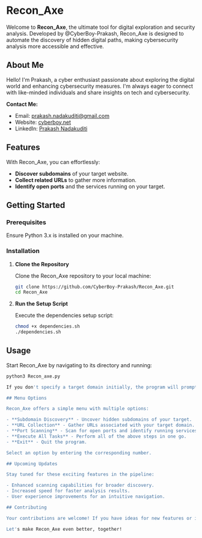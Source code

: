 # Recon_Axe

Welcome to **Recon_Axe**, the ultimate tool for digital exploration and security analysis. Developed by @CyberBoy-Prakash, Recon_Axe is designed to automate the discovery of hidden digital paths, making cybersecurity analysis more accessible and effective.

## About Me

Hello! I'm Prakash, a cyber enthusiast passionate about exploring the digital world and enhancing cybersecurity measures. I'm always eager to connect with like-minded individuals and share insights on tech and cybersecurity. 

**Contact Me:**
- Email: prakash.nadakuditi@gmail.com
- Website: [cyberboy.net](https://cyberboy.net)
- LinkedIn: [Prakash Nadakuditi](https://linkedin.com/in/prakashnadakuditi/)

## Features

With Recon_Axe, you can effortlessly:
- **Discover subdomains** of your target website.
- **Collect related URLs** to gather more information.
- **Identify open ports** and the services running on your target.

## Getting Started

### Prerequisites
Ensure Python 3.x is installed on your machine.

### Installation

1. **Clone the Repository**

    Clone the Recon_Axe repository to your local machine:

    ```bash
    git clone https://github.com/CyberBoy-Prakash/Recon_Axe.git
    cd Recon_Axe
    ```

2. **Run the Setup Script**

    Execute the dependencies setup script:

    ```bash
    chmod +x dependencies.sh
    ./dependencies.sh
    ```

## Usage

Start Recon_Axe by navigating to its directory and running:

```bash
python3 Recon_axe.py 

If you don't specify a target domain initially, the program will prompt you to enter one.

## Menu Options

Recon_Axe offers a simple menu with multiple options:

- **Subdomain Discovery** - Uncover hidden subdomains of your target.
- **URL Collection** - Gather URLs associated with your target domain.
- **Port Scanning** - Scan for open ports and identify running services.
- **Execute All Tasks** - Perform all of the above steps in one go.
- **Exit** - Quit the program.

Select an option by entering the corresponding number.

## Upcoming Updates

Stay tuned for these exciting features in the pipeline:

- Enhanced scanning capabilities for broader discovery.
- Increased speed for faster analysis results.
- User experience improvements for an intuitive navigation.

## Contributing

Your contributions are welcome! If you have ideas for new features or improvements, feel free to fork the repo and submit a pull request. For major changes, please open an issue first to discuss what you would like to change.

Let's make Recon_Axe even better, together!

